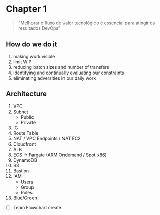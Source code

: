 # Chapter 1

> "Melhorar o fluxo de valor tecnológico é essencial para atingir os resultados DevOps"

## How do we do it

1. making work visible
2. limit WIP
3. reducing batch sizes and number of transfers
4. identifying and continually evaluating our constraints
5. eliminating adversities in our daily work


## Architecture

1. VPC
2. Subnet
    * Public
    * Private
3. IG
4. Route Table
5. NAT / VPC Endpoints / NAT EC2
6. Cloudfront
7. ALB
8. ECS -> Fargate (ARM Ondemand / Spot x86)
9. DynamoDB
10. S3
11. Bastion
12. IAM
    * Users
    * Group
    * Roles
13. Blue/Green


* [ ] Team Flowchart create
